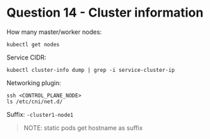 # Question 14 - Cluster information

How many master/worker nodes:
```
kubectl get nodes
```

Service CIDR:
```
kubectl cluster-info dump | grep -i service-cluster-ip
```

Networking plugin:
```
ssh <CONTROL_PLANE_NODE>
ls /etc/cni/net.d/
```

Suffix: `-cluster1-node1`

> NOTE: static pods get hostname as suffix